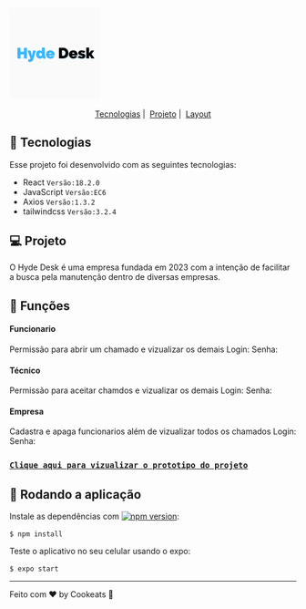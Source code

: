 
## <img align="center" alt="Carneats" title="Carneats" src="/src/images/icon.png" width="160"/> 


<p align="center">
  <a href="#-tecnologias">Tecnologias</a>&nbsp;|&nbsp;
  <a href="#-projeto">Projeto</a>&nbsp;|&nbsp;
  <a href="#-layout">Layout</a>
</p>

## 🚀 Tecnologias

Esse projeto foi desenvolvido com as seguintes tecnologias:

- React  `Versão:18.2.0`
- JavaScript     `Versão:EC6`
- Axios           `Versão:1.3.2`
- tailwindcss           `Versão:3.2.4`


## 💻 Projeto

O Hyde Desk é uma empresa fundada em 2023 com a intenção de facilitar a busca pela manutenção dentro de diversas empresas.

## 🔖 Funções

#### Funcionario

Permissão para abrir um chamado e vizualizar os demais
Login:
Senha:

<!-- <p align="center">
  <img alt="Tela inicial" src="assets/home.png" width="300" height="600">
</p> -->


#### Técnico

Permissão para aceitar chamdos e vizualizar os demais
Login:
Senha:

<!-- <p align="center">
  <img alt="Tela de participantes" src="assets/ingredientes.png"  width="270" height="600">
</p> -->

#### Empresa

Cadastra e apaga funcionarios além de vizualizar todos os chamados
Login:
Senha:

<!-- <p align="center">
  <img alt="Tela de carnes" src="assets/preparo.png" width="270" height="600">
</p> -->




### [`Clique aqui para vizualizar o prototipo do projeto`](https://www.figma.com/file/3xKN9Vn4YH1X81rvFD3l1V/teste-de-hard-desk?node-id=0-1&t=LTfoPIScmKGwmaos-0)

## :memo: Rodando a aplicação

Instale as dependências com [![npm version](https://img.shields.io/npm/v/react-native-maps.svg?style=flat)](https://docs.npmjs.com/getting-started):

```
$ npm install 
```

Teste o aplicativo no seu celular usando o expo:

```
$ expo start 
```

---

Feito com ♥ by Cookeats :wave:
